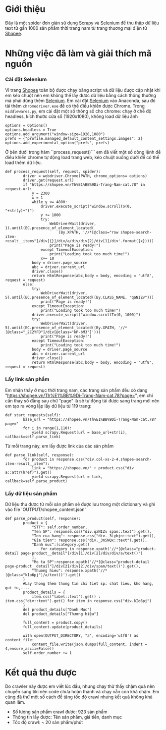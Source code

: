 # Giới thiệu
Đây là một spider đơn giản sử dụng [Scrapy](https://scrapy.org/) và [Selenium](https://www.selenium.dev/) để thu thập dữ liệu text từ gần 1000 sản phẩm thời trang nam từ trang thương mại điện tử [Shopee](www.shopee.vn). 
# Những việc đã làm và giải thích mã nguồn
### Cài đặt Selenium
Vì trang [Shopee](www.shopee.vn) toàn bộ được chạy bằng script và dữ liệu được cập nhật khi em kéo chuột nên em không thể lấy được dữ liệu bằng cách thông thường mà phải dùng thêm [Selenium](https://www.selenium.dev/).
Em cài đặt [Selenium](https://www.selenium.dev/) vào Anaconda, sau đó tải thêm ```chromedriver.exe``` để có thể điều khiển được Chrome.
Trong ```middlewares.py```, em cài đặt một số thông số cho chrome: chạy ở chế độ headless, kích thước cửa sổ (1920x1080), không load dữ liệu ảnh
```
options = Options()
options.headless = True
options.add_argument("window-size=1920,1080")
prefs = {"profile.managed_default_content_settings.images": 2}
options.add_experimental_option("prefs", prefs)
```
Ở bên dưới trong hàm ``process_request()``` em đã viết một số dòng lệnh để điều khiển chrome tự động load trang web, kéo chuột xuống dưới để có thể load thêm dữ liệu.
```
def process_request(self, request, spider):
        driver = webdriver.Chrome(PATH, chrome_options= options)
        driver.get(request.url)
        if "https://shopee.vn/Th%E1%BB%9Di-Trang-Nam-cat.78" in request.url:
            y = 2300
            x = 1
            while y <= 4800:
                driver.execute_script("window.scrollTo(0, "+str(y)+")")
                y += 1000  
                try:
                    WebDriverWait(driver, 1).until(EC.presence_of_element_located(
                        (By.XPATH, '//*[@class="row shopee-search-item-result__items"]/div[{}]/div/a/div/div[2]/div[1]/div'.format({x}))))
                    print("Page is ready!")
                except TimeoutException:
                    print("Loading took too much time!")
                x+= 10
            body = driver.page_source
            abc = driver.current_url
            driver.close()
            return HtmlResponse(abc,body = body, encoding = 'utf8', request = request) 
        else: 
            try:
                WebDriverWait(driver, 5).until(EC.presence_of_element_located((By.CLASS_NAME, "qaNIZv")))
                print("Page is ready!")
            except TimeoutException:
                print("Loading took too much time!")
            driver.execute_script("window.scrollTo(0, 1000)")
            try:
                WebDriverWait(driver, 5).until(EC.presence_of_element_located((By.XPATH, '//*[@class="_2C2YFD"]/div[@class="kP-bM3"]')))
                print("Page is ready!")
            except TimeoutException:
                print("Loading took too much time!")
            body = driver.page_source
            abc = driver.current_url
            driver.close()
            return HtmlResponse(abc,body = body, encoding = 'utf8', request = request) 
```
### Lấy link sản phẩm
Em nhận thấy ở mục thời trang nam, các trang sản phẩm đều có dạng "https://shopee.vn/Th%E1%BB%9Di-Trang-Nam-cat.78?page=", em chỉ cần thay số đằng sau chữ "page" là sẽ tự động tải được sang trang mới nên em tạo ra vòng lặp lấy dữ liệu từ 119 trang:
```
def start_requests(self):
        base_url = "https://shopee.vn/Th%E1%BB%9Di-Trang-Nam-cat.78?page="
        for i in range(1,110):
            yield scrapy.Request(url = base_url+str(i), callback=self.parse_link)
``` 
Từ mỗi trang này, em lấy được link của các sản phẩm
```
def parse_link(self, response):
        for product in response.css("div.col-xs-2-4.shopee-search-item-result__item"):
            link = "https://shopee.vn/" + product.css("div a::attr(href)").get()
            yield scrapy.Request(url = link, callback=self.parse_product)
```
### Lấy dữ liệu sản phẩm
Dữ liệu thu được từ mỗi sản phẩm sẽ được lưu trong một dictionary và ghi vào file 'OUTPUT/shopee_content.json'
```
def parse_product(self, response):
        product = {
            "STT": self.order_number,
            "Ten SP": response.css("div.qaNIZv span::text").get(),
            "Ten cua hang": response.css("div._3Lybjn::text").get(),
            "Gia tien": response.css("div._3n5NQx::text").get(),
            "Danh muc":[category.get()
                for category in response.xpath('//*[@class="product-detail page-product__detail"]/div[1]/div[2]/div/div/a/text()')
            ],
            "Mo ta SP":response.xpath('//*[@class="product-detail page-product__detail"]/div[2]/div[2]/div/span/text()').get(),
            "Thuong hieu": response.xpath('//*[@class="kIo6pj"]/a/text()').get()
        }
        #Lay thong them thong tin chi tiet sp: chat lieu, kho hang, gui tu,....
        product_details = {
            item.css("label::text").get() : item.css("div::text").get() for item in response.css("div.kIo6pj")
        }
        del product_details["Danh Mục"]
        del product_details["Thương hiệu"]
        
        full_content = product.copy()
        full_content.update(product_details)
        
        with open(OUTPUT_DIRECTORY, "a", encoding='utf8') as content_file:
            content_file.write(json.dumps(full_content, indent = 4,ensure_ascii=False))
        self.order_number += 1
```

# Kết quả thu được  
Do crawler này được em viết lúc đầu, nhưng chạy thử thấy chậm quá nên chuyển sang tiki nên code chưa hoàn thành và chạy vẫn còn khá chậm. Em cũng đã thử một số cách để tăng tốc độ crawl nhưng kết quả không khả quan lắm. 
  - Số lượng sản phẩm crawl được: 923 sản phẩm
  - Thông tin lấy được: Tên sản phẩm, giá tiền, danh mục  
  - Tốc độ crawl: ~ 20 sản phẩm/phút
